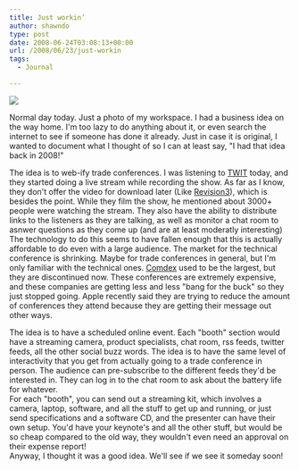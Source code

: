 ```yaml
---
title: Just workin’
author: shawndo
type: post
date: 2008-06-24T03:08:13+00:00
url: /2008/06/23/just-workin
tags:
  - Journal

---
```

![](/images/2008/06/workin.jpg)

Normal day today. Just a photo of my workspace. I had a business idea on the way home. I'm too lazy to do anything about it, or even search the internet to see if someone has done it already. Just in case it is original, I wanted to document what I thought of so I can at least say, "I had that idea back in 2008!"  

The idea is to web-ify trade conferences. I was listening to [TWIT][1] today, and they started doing a live stream while recording the show. As far as I know, they don't offer the video for download later (Like [Revision3][2]), which is besides the point. While they film the show, he mentioned about 3000+ people were watching the stream. They also have the ability to distribute links to the listeners as they are talking, as well as monitor a chat room to asnwer questions as they come up (and are at least moderatly interesting) The technology to do this seems to have fallen enough that this is actually affordable to do even with a large audience. The market for the technical conference is shrinking. Maybe for trade conferences in general, but I'm only familiar with the technical ones. [Comdex][3] used to be the largest, but they are discontinued now. These conferences are extremely expensive, and these companies are getting less and less "bang for the buck" so they just stopped going. Apple recently said they are trying to reduce the amount of conferences they attend because they are getting their message out other ways.  

The idea is to have a scheduled online event. Each "booth" section would have a streaming camera, product specialists, chat room, rss feeds, twitter feeds, all the other social buzz words. The idea is to have the same level of interactivity that you get from actually going to a trade conference in person. The audience can pre-subscribe to the different feeds they'd be interested in. They can log in to the chat room to ask about the battery life for whatever.  
For each "booth", you can send out a streaming kit, which involves a camera, laptop, software, and all the stuff to get up and running, or just send specifications and a software CD, and the presenter can have their own setup. You'd have your keynote's and all the other stuff, but would be so cheap compared to the old way, they wouldn't even need an approval on their expense report!  
Anyway, I thought it was a good idea. We'll see if we see it someday soon!

 [1]: http://twit.tv/
 [2]: http://revision3.com/
 [3]: http://en.wikipedia.org/wiki/COMDEX
